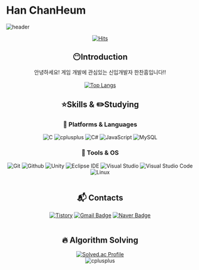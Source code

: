 # Han ChanHeum

![header](https://capsule-render.vercel.app/api?type=slice&color=0:7FFF00,100:E27FFF&height=180&text=Hello-nl-&desc=I'm%20ChanHeum%20Han&animation=fadeIn&fontSize=55&fontColor=000000&fontAlign=80&descSize=20&descColor=000000&descAlign=82.5&descAlignY=45&rotate=11.5)

<div align=center>

[![Hits](https://hits.seeyoufarm.com/api/count/incr/badge.svg?url=https%3A%2F%2Fgithub.com%2FPuddingNote&count_bg=%2339C8FF&title_bg=%23555555&icon=&icon_color=%23E7E7E7&title=Watch&edge_flat=false)](https://hits.seeyoufarm.com)

## :no_mouth:Introduction
안녕하세요! 게임 개발에 관심있는 신입개발자 한찬흠입니다!! <br><br>
[![Top Langs](https://github-readme-stats.vercel.app/api/top-langs/?username=PuddingNote&langs_count=8)](https://github.com/PuddingNote/github-readme-stats)
<!--![Pudding's GitHub stats](https://github-readme-stats.vercel.app/api?username=PuddingNote&show_icons=true&theme=merko)-->

## :star:Skills & :pencil2:Studying
### :book: Platforms & Languages
![C](https://img.shields.io/badge/C-A8B9CC.svg?&style=for-the-badge&logo=C&logoColor=white)
![cplusplus](https://img.shields.io/badge/C++-00599C.svg?&style=for-the-badge&logo=cplusplus&logoColor=white)
![C#](https://img.shields.io/badge/Csharp-A8B9CC.svg?&style=for-the-badge&logo=csharp&logoColor=white)
![JavaScript](https://img.shields.io/badge/JavaScript-FC4C02.svg?&style=for-the-badge&logo=JavaScript&logoColor=white)
![MySQL](https://img.shields.io/badge/MySQL-4479A1.svg?&style=for-the-badge&logo=MySQL&logoColor=white)
<br>

### :book: Tools & OS
![Git](https://img.shields.io/badge/Git-F05032.svg?&style=for-the-badge&logo=Git&logoColor=white)
![Github](https://img.shields.io/badge/Github-9400D3.svg?&style=for-the-badge&logo=Github&logoColor=white)
![Unity](https://img.shields.io/badge/Unity-000000.svg?&style=for-the-badge&logo=Unity&logoColor=white)
![Eclipse IDE](https://img.shields.io/badge/Eclipse%20IDE-2C2255.svg?&style=for-the-badge&logo=Eclipse%20IDE&logoColor=white)
![Visual Studio](https://img.shields.io/badge/Visual%20Studio-512BD4.svg?&style=for-the-badge&logo=Visual%20Studio&logoColor=white)
![Visual Studio Code](https://img.shields.io/badge/Visual%20Studio%20Code-007ACC.svg?&style=for-the-badge&logo=Visual%20Studio%20Code&logoColor=white)
![Linux](https://img.shields.io/badge/Linux-FCC624.svg?&style=for-the-badge&logo=Linux&logoColor=black)
<br><br>

## :mailbox_with_mail: Contacts
[![Tistory](http://img.shields.io/badge/Tistory-black?style=for-the-badge&logo=Tistory&link=https://onedark-gamelife.tistory.com/)](https://onedark-gamelife.tistory.com/)
[![Gmail Badge](https://img.shields.io/badge/Gmail-d14836?style=for-the-badge&logo=Gmail&logoColor=white&link=mailto:gkscksgma14@gmail.com)](mailto:gkscksgma14@gmail.com)
[![Naver Badge](https://img.shields.io/badge/Naver-03C75A?style=for-the-badge&logo=Naver&logoColor=white&link=mailto:gkscksgma14@naver.com)](mailto:gkscksgma141@naver.com)
<br><br>

## :fire: Algorithm Solving
[![Solved.ac Profile](http://mazassumnida.wtf/api/v2/generate_badge?boj=gkscksgma14)](https://solved.ac/gkscksgma14/)<br>
![cplusplus](https://img.shields.io/badge/C++-00599C.svg?&style=for-the-badge&logo=cplusplus&logoColor=white)
<br><br>

</div>
